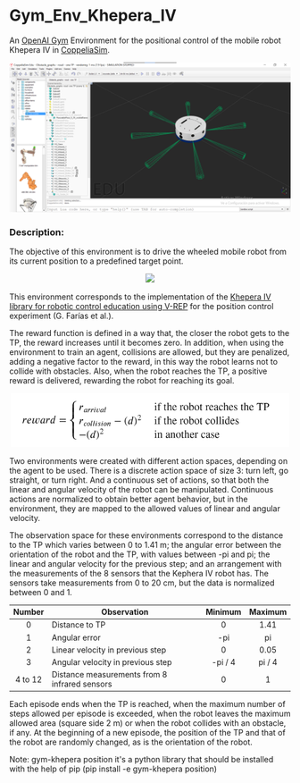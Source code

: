 # Gym_Env_Khepera_IV

An [OpenAI Gym](https://gym.openai.com/) Environment for the positional control of the mobile robot Khepera IV in [CoppeliaSim](https://www.coppeliarobotics.com/).

![imagen de CoppeliaSim y Khepera](Img/environment.png)

### Description:

The objective of this environment is to drive the wheeled mobile robot from its current position to a predefined target point.


<p align="center">
  <img src="Img/position.gif" />
</p>


This environment corresponds to the implementation of the [Khepera IV library for robotic control education using V-REP](https://www.sciencedirect.com/science/article/pii/S2405896317323303) for the position control experiment (G. Farías et al.).
 

The reward function is defined in a way that, the closer the robot gets to the TP, the reward increases until it becomes zero. In addition, when using the environment to train an agent, collisions are allowed, but they are penalized, adding a negative factor to the reward, in this way the robot learns not to collide with obstacles. Also, when the robot reaches the TP, a positive reward is delivered, rewarding the robot for reaching its goal.

<p align="center">
  <img src="Img/formula.png" width="500"/>
</p>

Two environments were created with different action spaces, depending on the agent to be used. There is a discrete action space of size 3: turn left, go straight, or turn right. And a continuous set of actions, so that both the linear and angular velocity of the robot can be manipulated. Continuous actions are normalized to obtain better agent behavior, but in the environment, they are mapped to the allowed values of linear and angular velocity.

The observation space for these environments correspond to the distance to the TP which varies between 0 to 1.41 m; the angular error between the orientation of the robot and the TP, with values between -pi and pi; the linear and angular velocity for the previous step; and an arrangement with the measurements of the 8 sensors that the Kephera IV robot has. The sensors take measurements from 0 to 20 cm, but the data is normalized between 0 and 1.

|  Number | Observation                                   |   Minimum  |  Maximum  |
|:-------:|-----------------------------------------------|:----------:|:---------:|
|    0    | Distance to TP                                |      0     |    1.41   |
|    1    | Angular error                                 |     -pi    |     pi    |
|    2    | Linear velocity in previous step              |      0     |    0.05   |
|    3    | Angular velocity in previous step             |   -pi / 4  |   pi / 4  |
| 4 to 12 | Distance measurements from 8 infrared sensors |      0     |     1     |


Each episode ends when the TP is reached, when the maximum number of steps allowed per episode is exceeded, when the robot leaves the maximum allowed area (square side 2 m) or when the robot collides with an obstacle, if any. At the beginning of a new episode, the position of the TP and that of the robot are randomly changed, as is the orientation of the robot. 

Note: gym-khepera position it's a python library that should be installed with the help of pip (pip install -e  gym-khepera position)
